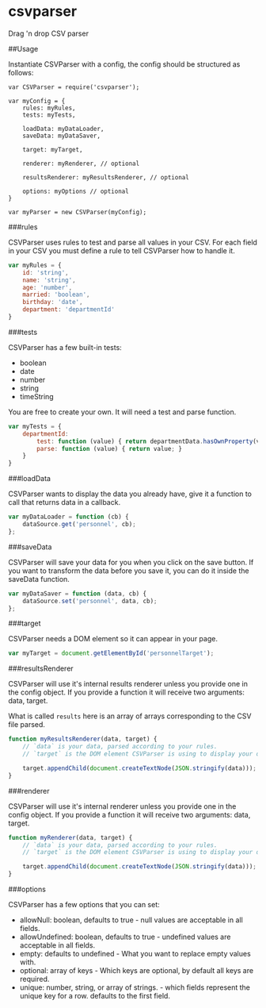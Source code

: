 csvparser
=========

Drag 'n drop CSV parser

##Usage

Instantiate CSVParser with a config, the config should be structured as follows:

```javscript
var CSVParser = require('csvparser');

var myConfig = {
	rules: myRules,
	tests: myTests,

	loadData: myDataLoader,
	saveData: myDataSaver,

	target: myTarget,

	renderer: myRenderer, // optional

	resultsRenderer: myResultsRenderer, // optional

	options: myOptions // optional
}

var myParser = new CSVParser(myConfig);
```

###rules

CSVParser uses rules to test and parse all values in your CSV. For each field in your CSV you must define a rule to tell CSVParser how to handle it.

```javascript
var myRules = {
	id: 'string',
	name: 'string',
	age: 'number',
	married: 'boolean',
	birthday: 'date',
	department: 'departmentId'
}
```

###tests

CSVParser has a few built-in tests:

* boolean
* date
* number
* string
* timeString

You are free to create your own. It will need a test and parse function.

```javascript
var myTests = {
	departmentId:
		test: function (value) { return departmentData.hasOwnProperty(value); },
		parse: function (value) { return value; }
	}
}
```

###loadData

CSVParser wants to display the data you already have, give it a function to call that returns data in a callback.

```javascript
var myDataLoader = function (cb) {
	dataSource.get('personnel', cb);
};
```

###saveData

CSVParser will save your data for you when you click on the save button. If you want to transform the data before you save it, you can do it inside the saveData function.

```javascript
var myDataSaver = function (data, cb) {
	dataSource.set('personnel', data, cb);
};
```

###target

CSVParser needs a DOM element so it can appear in your page.

```javascript
var myTarget = document.getElementById('personnelTarget');
```

###resultsRenderer

CSVParser will use it's internal results renderer unless you provide one in the config object. If you provide a
function it will receive two arguments: data, target.

What is called `results` here is an array of arrays corresponding to the CSV file parsed.

```javascript
function myResultsRenderer(data, target) {
	// `data` is your data, parsed according to your rules.
	// `target` is the DOM element CSVParser is using to display your data.

	target.appendChild(document.createTextNode(JSON.stringify(data)));
}
```

###renderer

CSVParser will use it's internal renderer unless you provide one in the config object. If you provide a function it will receive two arguments: data, target.

```javascript
function myRenderer(data, target) {
	// `data` is your data, parsed according to your rules.
	// `target` is the DOM element CSVParser is using to display your data.

	target.appendChild(document.createTextNode(JSON.stringify(data)));
}
```

###options

CSVParser has a few options that you can set:

* allowNull: boolean, defaults to true - null values are acceptable in all fields.
* allowUndefined: boolean, defaults to true - undefined values are acceptable in all fields.
* empty: defaults to undefined - What you want to replace empty values with.
* optional: array of keys - Which keys are optional, by default all keys are required.
* unique: number, string, or array of strings. - which fields represent the unique key for a row. defaults to the first field.

